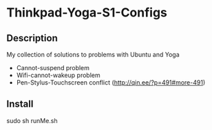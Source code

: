 # Thinkpad-Yoga-S1-Configs
## Description
My collection of solutions to problems with Ubuntu and Yoga
* Cannot-suspend problem
* Wifi-cannot-wakeup problem
* Pen-Stylus-Touchscreen conflict (http://qin.ee/?p=491#more-491)

## Install
sudo sh runMe.sh
